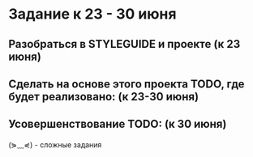 # Задание к 23 - 30 июня

## Разобраться в STYLEGUIDE и проекте (к 23 июня)

## Сделать на основе этого проекта TODO, где будет реализовано: (к 23-30 июня)

<!-- - Вывод списка дел todo. -->

<!-- - Фильтр поиска по записям todo. -->
  <!-- - Добавление записи todo -->
  <!-- - При добавлении присваивать порядок ord (если последняя запись с порядком 10, то новая запись получит значение порядка - 11). -->
  <!-- - В записи todo должны быть поля - text (описание задания todo), dateCreate (дата добавления записи), ord (порядок отображения) -->
<!-- - todo запись можно отмечать как выполненую и удалять. -->
<!-- - Форма редактирования реализована в модальном окне, т.е. при щелчке на кнопку РЕДАКТИРОВАТЬ появляется модальное окно с формой. -->
<!-- - Сделать интерфейс user-friendly, чтобы пользователи могли легко понимать, как им пользоваться. (чтобы текст, кнопки, границы блоков не сливались, т.е. расставить отступы, hover...) -->

## Усовершенствование TODO: (к 30 июня)

<!-- - Компонент добавления и редактирования должен быть один, то есть в нём можно создать запись todo и потом отредактировать или удалить. -->
<!-- - Добавить статус для записей todo - ВАЖНО, чтобы его можно было ставить и снимать -->

<!-- - Добавить кнопку фильтра, чтобы отобразить только ВАЖНЫЕ записи, а остальные скрыть (⋟﹏⋞) -->

<!-- - Добавить кнопку сортровки, чтобы сортировать список по полю ord (⋟﹏⋞) -->

<!-- - Добавить разбиение на страницы, если записей todo больше 5 (⋟﹏⋞) -->

(⋟﹏⋞) - сложные задания
